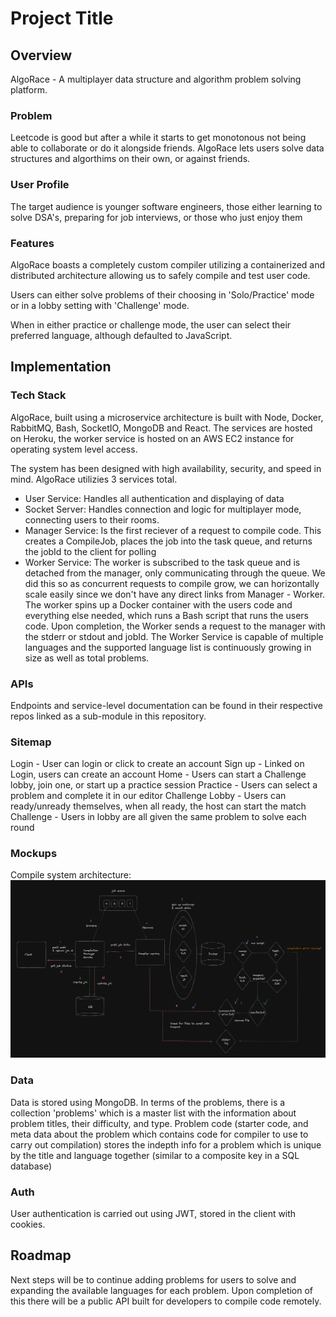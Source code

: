 # Project Title

## Overview

AlgoRace - A multiplayer data structure and algorithm problem solving platform.

### Problem

Leetcode is good but after a while it starts to get monotonous not being able to collaborate or do it alongside friends. AlgoRace lets users
solve data structures and algorthims on their own, or against friends.

### User Profile

The target audience is younger software engineers, those either learning to solve DSA's, preparing for job interviews, or those who just enjoy them

### Features

AlgoRace boasts a completely custom compiler utilizing a containerized and distributed architecture allowing us to safely compile and test user code. 

Users can either solve problems of their choosing in 'Solo/Practice' mode or in a lobby setting with 'Challenge' mode. 

When in either practice or challenge mode, the user can select their preferred language, although defaulted to JavaScript.

## Implementation

### Tech Stack

AlgoRace, built using a microservice architecture is built with Node, Docker, RabbitMQ, Bash, SocketIO, MongoDB and React.
The services are hosted on Heroku, the worker service is hosted on an AWS EC2 instance for operating system level access.

The system has been designed with high availability, security, and speed in mind. AlgoRace utilizies 3 services total. 

- User Service: Handles all authentication and displaying of data
- Socket Server: Handles connection and logic for multiplayer mode, connecting users to their rooms.
- Manager Service: Is the first reciever of a request to compile code. This creates a CompileJob, places the job into the task queue, and returns the
jobId to the client for polling
- Worker Service: The worker is subscribed to the task queue and is detached from the manager, only communicating through the queue. We did this
so as concurrent requests to compile grow, we can horizontally scale easily since we don't have any direct links from Manager - Worker. The worker spins up
a Docker container with the users code and everything else needed, which runs a Bash script that runs the users code. Upon completion, the Worker sends a request
to the manager with the stderr or stdout and jobId.
The Worker Service is capable of multiple languages and the supported language list is continuously growing in size as well as total problems.

### APIs

Endpoints and service-level documentation can be found in their respective repos linked as a sub-module in this repository.

### Sitemap

Login - User can login or click to create an account
Sign up - Linked on Login, users can create an account
Home - Users can start a Challenge lobby, join one, or start up a practice session
Practice - Users can select a problem and complete it in our editor
Challenge Lobby - Users can ready/unready themselves, when all ready, the host can start the match
Challenge - Users in lobby are all given the same problem to solve each round


### Mockups

Compile system architecture:
![System design and architecture of compilation](/assets/systemdesign.png "System Design Architecture")

### Data

Data is stored using MongoDB. In terms of the problems, there is a collection 'problems' which is a master list with the information about problem titles, their difficulty, and type.
Problem code (starter code, and meta data about the problem which contains code for compiler to use to carry out compilation) stores the indepth info for a problem which is unique by the title and language together 
(similar to a composite key in a SQL database)

### Auth

User authentication is carried out using JWT, stored in the client with cookies.

## Roadmap

Next steps will be to continue adding problems for users to solve and expanding the available languages for each problem. Upon completion of this there will be a public API built for developers to compile code remotely.


